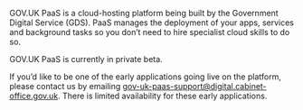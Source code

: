 GOV.UK PaaS is a cloud-hosting platform being built by the Government Digital Service (GDS). PaaS manages the deployment of your apps, services and background tasks so you don’t need to hire specialist cloud skills to do so.

GOV.UK PaaS is currently in private beta.

If you’d like to be one of the early applications going live on the platform, please contact us by emailing [gov-uk-paas-support@digital.cabinet-office.gov.uk](mailto:gov-uk-paas-support@digital.cabinet-office.gov.uk). There is limited availability for these early applications.